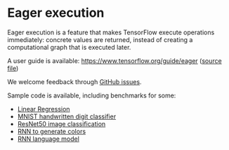 # Eager execution

Eager execution is a feature that makes TensorFlow execute operations
immediately: concrete values are returned, instead of creating a computational
graph that is executed later.

A user guide is available: https://www.tensorflow.org/guide/eager
([source file](../../../../docs_src/guide/eager.md))

We welcome feedback through [GitHub issues](https://github.com/tensorflow/tensorflow/labels/comp:eager).

Sample code is available, including benchmarks for some:

- [Linear Regression](https://www.tensorflow.org/code/tensorflow/contrib/eager/python/examples/linear_regression)
- [MNIST handwritten digit classifier](https://www.tensorflow.org/code/tensorflow/contrib/eager/python/examples/mnist)
- [ResNet50 image classification](https://www.tensorflow.org/code/tensorflow/contrib/eager/python/examples/resnet50)
- [RNN to generate colors](https://www.tensorflow.org/code/tensorflow/contrib/eager/python/examples/rnn_colorbot)
- [RNN language model](https://www.tensorflow.org/code/tensorflow/contrib/eager/python/examples/rnn_ptb)
